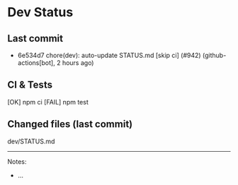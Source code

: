 # Dev Status

## Last commit
- 6e534d7 chore(dev): auto-update STATUS.md [skip ci] (#942) (github-actions[bot], 2 hours ago)
## CI & Tests
[OK] npm ci
[FAIL] npm test

## Changed files (last commit)
dev/STATUS.md

---
Notes:
- ...
